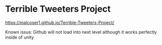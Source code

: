 # Terrible Tweeters Project
 
https://malcoser1.github.io/Terrible-Tweeters-Project/

Known issus: Github will not load into next level although it works perfectly inside of unity

